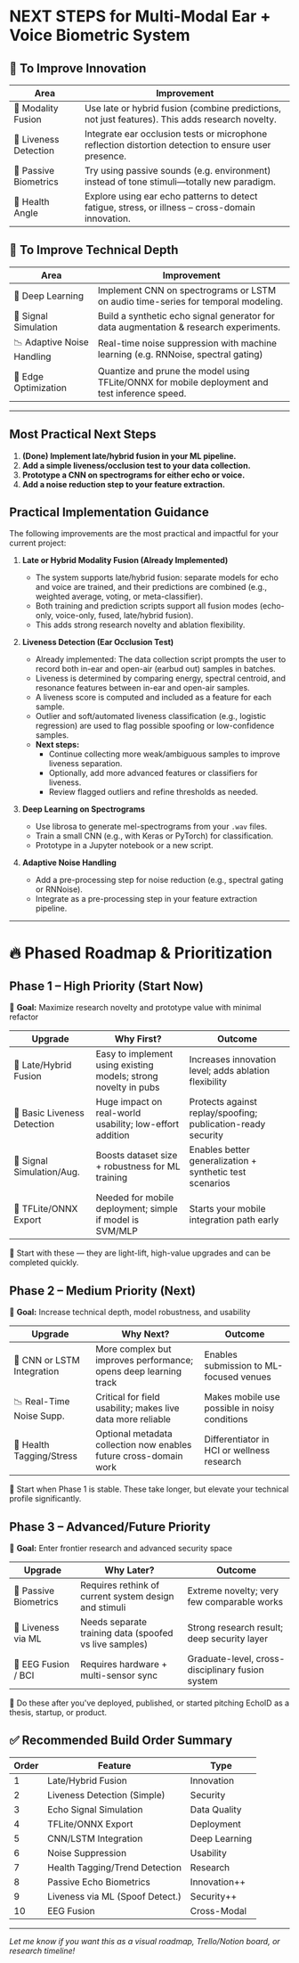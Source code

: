 # NEXT STEPS for Multi-Modal Ear + Voice Biometric System

## 🔹 To Improve Innovation
| Area              | Improvement                                                                                       |
|-------------------|--------------------------------------------------------------------------------------------------|
| 🧠 Modality Fusion | Use late or hybrid fusion (combine predictions, not just features). This adds research novelty.   |
| 🧪 Liveness Detection | Integrate ear occlusion tests or microphone reflection distortion detection to ensure user presence. |
| 📡 Passive Biometrics | Try using passive sounds (e.g. environment) instead of tone stimuli—totally new paradigm.         |
| 🧬 Health Angle    | Explore using ear echo patterns to detect fatigue, stress, or illness – cross-domain innovation.   |

## 🔧 To Improve Technical Depth
| Area                | Improvement                                                                                       |
|---------------------|--------------------------------------------------------------------------------------------------|
| 🤖 Deep Learning    | Implement CNN on spectrograms or LSTM on audio time-series for temporal modeling.                 |
| 🧰 Signal Simulation| Build a synthetic echo signal generator for data augmentation & research experiments.              |
| 📉 Adaptive Noise Handling | Real-time noise suppression with machine learning (e.g. RNNoise, spectral gating)           |
| 📱 Edge Optimization| Quantize and prune the model using TFLite/ONNX for mobile deployment and test inference speed.     |

---

## Most Practical Next Steps
1. **(Done) Implement late/hybrid fusion in your ML pipeline.**
2. **Add a simple liveness/occlusion test to your data collection.**
3. **Prototype a CNN on spectrograms for either echo or voice.**
4. **Add a noise reduction step to your feature extraction.**

## Practical Implementation Guidance

The following improvements are the most practical and impactful for your current project:

1. **Late or Hybrid Modality Fusion (Already Implemented)**
   - The system supports late/hybrid fusion: separate models for echo and voice are trained, and their predictions are combined (e.g., weighted average, voting, or meta-classifier).
   - Both training and prediction scripts support all fusion modes (echo-only, voice-only, fused, late/hybrid fusion).
   - This adds strong research novelty and ablation flexibility.

2. **Liveness Detection (Ear Occlusion Test)**
   - Already implemented: The data collection script prompts the user to record both in-ear and open-air (earbud out) samples in batches.
   - Liveness is determined by comparing energy, spectral centroid, and resonance features between in-ear and open-air samples.
   - A liveness score is computed and included as a feature for each sample.
   - Outlier and soft/automated liveness classification (e.g., logistic regression) are used to flag possible spoofing or low-confidence samples.
   - **Next steps:**
     - Continue collecting more weak/ambiguous samples to improve liveness separation.
     - Optionally, add more advanced features or classifiers for liveness.
     - Review flagged outliers and refine thresholds as needed.

3. **Deep Learning on Spectrograms**
   - Use librosa to generate mel-spectrograms from your `.wav` files.
   - Train a small CNN (e.g., with Keras or PyTorch) for classification.
   - Prototype in a Jupyter notebook or a new script.

4. **Adaptive Noise Handling**
   - Add a pre-processing step for noise reduction (e.g., spectral gating or RNNoise).
   - Integrate as a pre-processing step in your feature extraction pipeline.

---

# 🔥 Phased Roadmap & Prioritization

## Phase 1 – High Priority (Start Now)
📌 **Goal:** Maximize research novelty and prototype value with minimal refactor

| Upgrade                  | Why First?                                                        | Outcome                                                      |
|--------------------------|-------------------------------------------------------------------|--------------------------------------------------------------|
| 🔀 Late/Hybrid Fusion     | Easy to implement using existing models; strong novelty in pubs    | Increases innovation level; adds ablation flexibility         |
| 🧪 Basic Liveness Detection | Huge impact on real-world usability; low-effort addition           | Protects against replay/spoofing; publication-ready security  |
| 🧰 Signal Simulation/Aug. | Boosts dataset size + robustness for ML training                  | Enables better generalization + synthetic test scenarios      |
| 📱 TFLite/ONNX Export     | Needed for mobile deployment; simple if model is SVM/MLP           | Starts your mobile integration path early                     |

🔧 Start with these — they are light-lift, high-value upgrades and can be completed quickly.

## Phase 2 – Medium Priority (Next)
📌 **Goal:** Increase technical depth, model robustness, and usability

| Upgrade                  | Why Next?                                                         | Outcome                                                      |
|--------------------------|-------------------------------------------------------------------|--------------------------------------------------------------|
| 🤖 CNN or LSTM Integration| More complex but improves performance; opens deep learning track   | Enables submission to ML-focused venues                      |
| 📉 Real-Time Noise Supp.  | Critical for field usability; makes live data more reliable        | Makes mobile use possible in noisy conditions                |
| 🧬 Health Tagging/Stress  | Optional metadata collection now enables future cross-domain work  | Differentiator in HCI or wellness research                   |

🔧 Start when Phase 1 is stable. These take longer, but elevate your technical profile significantly.

## Phase 3 – Advanced/Future Priority
📌 **Goal:** Enter frontier research and advanced security space

| Upgrade                  | Why Later?                                                        | Outcome                                                      |
|--------------------------|-------------------------------------------------------------------|--------------------------------------------------------------|
| 📡 Passive Biometrics     | Requires rethink of current system design and stimuli              | Extreme novelty; very few comparable works                   |
| 🧪 Liveness via ML        | Needs separate training data (spoofed vs live samples)             | Strong research result; deep security layer                  |
| 🧠 EEG Fusion / BCI       | Requires hardware + multi-sensor sync                              | Graduate-level, cross-disciplinary fusion system             |

🔧 Do these after you've deployed, published, or started pitching EchoID as a thesis, startup, or product.

## ✅ Recommended Build Order Summary
| Order | Feature                        | Type         |
|-------|---------------------------------|--------------|
| 1     | Late/Hybrid Fusion              | Innovation   |
| 2     | Liveness Detection (Simple)     | Security     |
| 3     | Echo Signal Simulation          | Data Quality |
| 4     | TFLite/ONNX Export              | Deployment   |
| 5     | CNN/LSTM Integration            | Deep Learning|
| 6     | Noise Suppression               | Usability    |
| 7     | Health Tagging/Trend Detection  | Research     |
| 8     | Passive Echo Biometrics         | Innovation++ |
| 9     | Liveness via ML (Spoof Detect.) | Security++   |
| 10    | EEG Fusion                      | Cross-Modal  |

---

*Let me know if you want this as a visual roadmap, Trello/Notion board, or research timeline!*